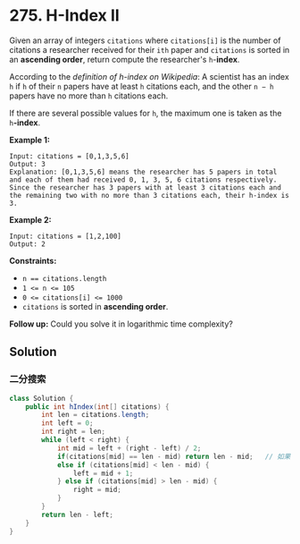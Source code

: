 # 275. H-Index II

Given an array of integers `citations` where `citations[i]` is the number of citations a researcher received for their `ith` paper and `citations` is sorted in an **ascending order**, return compute the researcher's `h`-**index**.

According to the *definition of h-index on Wikipedia*: A scientist has an index `h` if `h` of their `n` papers have at least `h` citations each, and the other `n − h` papers have no more than `h` citations each.

If there are several possible values for `h`, the maximum one is taken as the `h`**-index**.


**Example 1:**
```text
Input: citations = [0,1,3,5,6]
Output: 3
Explanation: [0,1,3,5,6] means the researcher has 5 papers in total and each of them had received 0, 1, 3, 5, 6 citations respectively.
Since the researcher has 3 papers with at least 3 citations each and the remaining two with no more than 3 citations each, their h-index is 3.
```
**Example 2:**
```text
Input: citations = [1,2,100]
Output: 2
```

**Constraints:**

* `n == citations.length`
* `1 <= n <= 105`
* `0 <= citations[i] <= 1000`
* `citations` is sorted in **ascending order**.


**Follow up:** Could you solve it in logarithmic time complexity?

## Solution

### 二分搜索

```java
class Solution {
    public int hIndex(int[] citations) {
        int len = citations.length;
        int left = 0;
        int right = len;
        while (left < right) {
            int mid = left + (right - left) / 2;
            if(citations[mid] == len - mid) return len - mid;	// 如果citations[mid] == len - mid，那么h指数刚好是citations[mid]
            else if (citations[mid] < len - mid) {
                left = mid + 1;
            } else if (citations[mid] > len - mid) {
                right = mid;
            }
        }
        return len - left;
    }
}
```

